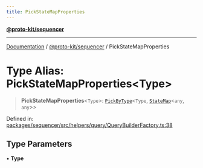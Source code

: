 ```yaml
---
title: PickStateMapProperties
---
```


[**@proto-kit/sequencer**](../README.md)

***

[Documentation](../../../README.md) / [@proto-kit/sequencer](../README.md) / PickStateMapProperties

# Type Alias: PickStateMapProperties\<Type\>

> **PickStateMapProperties**\<`Type`\>: [`PickByType`](PickByType.md)\<`Type`, [`StateMap`](../../protocol/classes/StateMap.md)\<`any`, `any`\>\>

Defined in: [packages/sequencer/src/helpers/query/QueryBuilderFactory.ts:38](https://github.com/proto-kit/framework/blob/28efa802e3737fc3b77339148b307ef7246f3ef1/packages/sequencer/src/helpers/query/QueryBuilderFactory.ts#L38)

## Type Parameters

• **Type**
